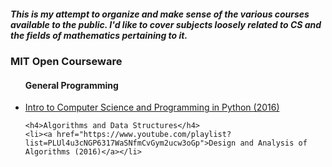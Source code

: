<html>
<body>
<h5>This is my attempt to organize and make sense of the various courses available to the public.
I'd like to cover subjects loosely related to CS and the fields of mathematics pertaining to it. 
</h5>

<h3> MIT Open Courseware</h3>
<ul>
	<h4>General Programming</h4>
	<li><a href="https://www.youtube.com/playlist?list=PLUl4u3cNGP63WbdFxL8giv4yhgdMGaZNA">Intro to Computer Science and Programming in Python (2016)</a></li>
	
	<h4>Algorithms and Data Structures</h4>
	<li><a href="https://www.youtube.com/playlist?list=PLUl4u3cNGP6317WaSNfmCvGym2ucw3oGp">Design and Analysis of Algorithms (2016)</a></li>
</ul>
</body>
</html>